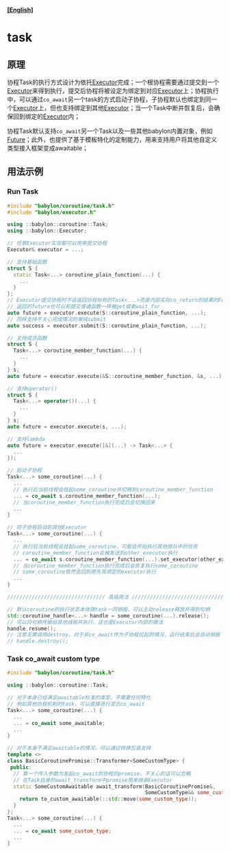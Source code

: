 **[[English]](task.en.md)**

# task

## 原理

协程Task的执行方式设计为依托[Executor](../executor.zh-cn.md)完成；一个根协程需要通过提交到一个[Executor](../executor.zh-cn.md)来得到执行，提交后协程将被设定为绑定到对应[Executor](../executor.zh-cn.md)上；协程执行中，可以通过`co_await`另一个task的方式启动子协程，子协程默认也绑定到同一个[Executor](../executor.zh-cn.md)上，但也支持绑定到其他[Executor](../executor.zh-cn.md)；当一个Task中断并恢复后，会确保回到绑定的[Executor](../executor.zh-cn.md)内；

协程Task默认支持`co_await`另一个Task以及一些其他babylon内置对象，例如[Future](../future.zh-cn.md)；此外，也提供了基于模板特化的定制能力，用来支持用户将其他自定义类型接入框架变成awaitable；

## 用法示例

### Run Task

```c++
#include "babylon/coroutine/task.h"
#include "babylon/executor.h"

using ::babylon::coroutine::Task;
using ::babylon::Executor;

// 任意Executor实现都可以用来提交协程
Executor& executor = ...;

// 支持基础函数
struct S {
  static Task<...> coroutine_plain_function(...) {
    ...
  }
};
// Executor提交协程时不会返回协程标称的Task<...>而是内部实际co_return的结果的Future包装Future<...>
// 返回的future也可以和提交普通函数一样被get或者wait_for
auto future = executor.execute(S::coroutine_plain_function, ...);
// 同样支持不关心完成情况的单纯submit
auto success = executor.submit(S::coroutine_plain_function, ...);

// 支持成员函数
struct S {
  Task<...> coroutine_member_function(...) {
    ...
  }
} s;
auto future = executor.execute(&S::coroutine_member_function, &s, ...);

// 支持operator()
struct S {
  Task<...> operator()(...) {
    ...
  }
} s;
auto future = executor.execute(s, ...);

// 支持lambda
auto future = executor.execute([&](...) -> Task<...> {
  ...
});

// 启动子协程
Task<...> some_coroutine(...) {
  ...
  // 执行后当前线程会挂起some_coroutine并切换到coroutine_member_function
  ... = co_await s.coroutine_member_function(...);
  // 当coroutine_member_function执行完成后会切换回来
  ...
}

// 将子协程启动到其他Executor
Task<...> some_coroutine(...) {
  ...
  // 执行后当前线程会挂起some_coroutine，可能会开始执行其他排队中的任务
  // coroutine_member_function会被发送到other_executor执行
  ... = co_await s.coroutine_member_function(...).set_executor(other_executor);
  // 当coroutine_member_function执行完成后会恢复执行some_coroutine
  // some_coroutine依然会回到原先其绑定的executor执行
  ...
}

//////////////////////////////// 高级用法 //////////////////////////////////

// 默认coroutine的执行状态本体随task一同销毁，可以主动release释放并得到句柄
std::coroutine_handle<...> handle = some_coroutine(...).release();
// 可以将句柄传输给其他线程并执行，这也是Executor内部的做法
handle.resume();
// 注意无需调用destroy，对于非co_await作为子协程拉起的情况，运行结束后会自动销毁
// handle.destroy();
```

### Task co_await custom type

```c++
#include "babylon/coroutine/task.h"

using ::babylon::coroutine::Task;

// 对于本身已经满足awaitable标准的类型，不需要任何特化
// 例如其他协程机制的task，可以直接进行混合co_await
Task<...> some_coroutine(...) {
  ...
  ... = co_await some_awaitable;
  ...
}

// 对于本身不满足awaitable的情况，可以通过转换包装支持
template <>
class BasicCoroutinePromise::Transformer<SomeCustomType> {
 public:
  // 第一个传入参数为发起co_await的协程的promise，不关心的话可以忽略
  // 在Task自身的await_transform中promise用来继承Executor
  static SomeCustomAwaitable await_transform(BasicCoroutinePromise&,
                                             SomeCustomType&& some_custom_type) {
    return to_custom_awaitable(::std::move(some_custom_type));
  }
};
Task<...> some_coroutine(...) {
  ...
  ... = co_await some_custom_type;
  ...
}
```
